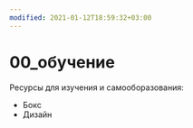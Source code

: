 ```yaml
---
modified: 2021-01-12T18:59:32+03:00
---
```


# 00_обучение

Ресурсы для изучения и самооборазования:
- Бокс
- Дизайн
